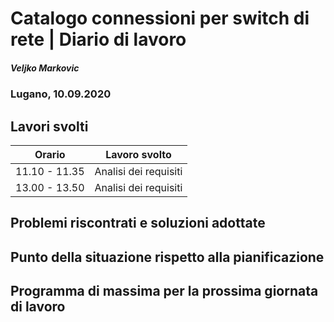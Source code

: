 # Catalogo connessioni per switch di rete | Diario di lavoro
##### Veljko Markovic
### Lugano, 10.09.2020

## Lavori svolti


|Orario        |Lavoro svolto                 |
|--------------|------------------------------|
|11.10 - 11.35   |Analisi dei requisiti        |
|13.00 - 13.50  |Analisi dei requisiti                              |

##  Problemi riscontrati e soluzioni adottate


##  Punto della situazione rispetto alla pianificazione


## Programma di massima per la prossima giornata di lavoro

